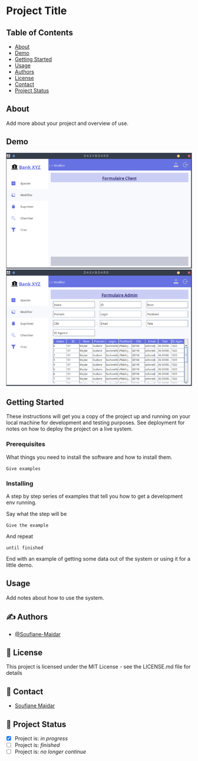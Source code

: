 # Project Title

## Table of Contents

- [About](#about)
- [Demo](#demo)
- [Getting Started](#getting_started)
- [Usage](#usage)
- [Authors](#authors)
- [License](#license)
- [Contact](#contact)
- [Project Status](#status)

## About <a name = "about"></a>

Add more about your project and overview of use.

## Demo <a name = "demo"></a>

<img src="git_img/Dashboard.png"></img>
<img src="git_img/TableView.png"></img>

## Getting Started <a name = "getting_started"></a>

These instructions will get you a copy of the project up and running on your local machine for development and testing purposes. See deployment for notes on how to deploy the project on a live system.

### Prerequisites

What things you need to install the software and how to install them.

```
Give examples
```

### Installing

A step by step series of examples that tell you how to get a development env running.

Say what the step will be

```
Give the example
```

And repeat

```
until finished
```

End with an example of getting some data out of the system or using it for a little demo.

## Usage <a name = "usage"></a>

Add notes about how to use the system.

## ✍️ Authors <a name = "authors"></a>

- [@Soufiane-Majdar](https://github.com/Soufiane-Majdar)

## 📝 License <a name = "license"></a>

This project is licensed under the MIT License - see the LICENSE.md file for details

## 📝 Contact <a name = "contact"></a>

- [Soufiane Majdar](https://www.linkedin.com/in/soufiane-majdar-47613719a/)

## 📝 Project Status <a name = "status"></a>

- [x] Project is: _in progress_
- [ ] Project is: _finished_
- [ ] Project is: _no longer continue_
